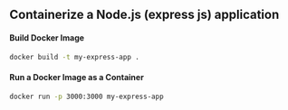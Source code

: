 ## Containerize a Node.js (express js) application

#### Build Docker Image

```sh
docker build -t my-express-app .
```
#### Run a Docker Image as a Container
```sh
docker run -p 3000:3000 my-express-app
```

